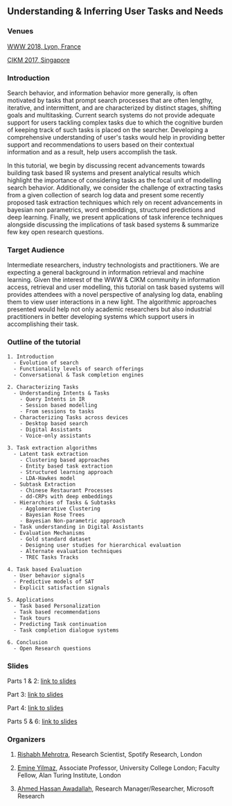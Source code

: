 ## Understanding & Inferring User Tasks and Needs

### Venues
[WWW 2018, Lyon, France](https://www2018.thewebconf.org/program/tutorials-track/tutorial-222/)

[CIKM 2017, Singapore](http://www.cikmconference.org/CIKM2017/tutorialmain.html)

### Introduction
Search behavior, and information behavior more generally, is often motivated by tasks that prompt search processes that are
often lengthy, iterative, and intermittent, and are characterized by distinct stages, shifting goals and multitasking. Current
search systems do not provide adequate support for users tackling complex tasks due to which the cognitive burden of keeping
track of such tasks is placed on the searcher. Developing a comprehensive understanding of user's tasks would help in providing better support and recommendations to users based on their contextual information and as a result, help users accomplish the task.

In this tutorial, we begin by discussing recent advancements towards building task based IR systems and present analytical
results which highlight the importance of considering tasks as the focal unit of modelling search behavior. Additionally, we
consider the challenge of extracting tasks from a given collection of search log data and present some recently proposed task
extraction techniques which rely on recent advancements in bayesian non parametrics, word embeddings, structured predictions
and deep learning. Finally, we present applications of task inference techniques alongside discussing the implications of task
based systems & summarize few key open research questions.


### Target Audience
Intermediate researchers, industry technologists and practitioners. We are expecting a general background in information retrieval and machine learning. Given the interest of the WWW & CIKM community in information access, retrieval and user modelling, this tutorial on task based systems will provides attendees with a novel perspective of analysing log data, enabling them to view user interactions in a new light. The algorithmic approaches presented would help not only academic researchers but also industrial practitioners in better developing systems which support users in accomplishing their task.


### Outline of the tutorial
```
1. Introduction
  - Evolution of search
  - Functionality levels of search offerings
  - Conversational & Task completion engines
  
2. Characterizing Tasks
  - Understanding Intents & Tasks
    - Query Intents in IR
    - Session based modelling
    - From sessions to tasks
  - Characterizing Tasks across devices
    - Desktop based search
    - Digital Assistants
    - Voice-only assistants
  
3. Task extraction algorithms
  - Latent task extraction
    - Clustering based approaches
    - Entity based task extraction
    - Structured learning approach
    - LDA-Hawkes model
  - Subtask Extraction
    - Chinese Restaurant Processes
    - dd-CRPs with deep embeddings
  - Hierarchies of Tasks & Subtasks
    - Agglomerative Clustering
    - Bayesian Rose Trees
    - Bayesian Non-parametric approach
  - Task understanding in Digital Assistants
  - Evaluation Mechanisms
    - Gold standard dataset
    - Designing user studies for hierarchical evaluation
    - Alternate evaluation techniques
    - TREC Tasks Tracks

4. Task based Evaluation
  - User behavior signals
  - Predictive models of SAT
  - Explicit satisfaction signals
  
5. Applications
  - Task based Personalization
  - Task based recommendations
  - Task tours
  - Predicting Task continuation
  - Task completion dialogue systems
  
6. Conclusion
  - Open Research questions
```

### Slides
Parts 1 & 2: [link to slides](https://www.slideshare.net/erishabh/www-2018-tutorial-understanding-user-needs-tasks-parts-1-2)

Part 3: [link to slides](https://www.slideshare.net/erishabh/part-3-www-2018-tutorial-on-understanding-user-needs-tasks)

Part 4: [link to slides](https://www.slideshare.net/erishabh/part-4-www-2018-tutorial-on-understanding-user-needs-tasks)

Parts 5 & 6: [link to slides](https://www.slideshare.net/erishabh/parts-5-6-www-2018-tutorial-on-understanding-user-needs-tasks)

### Organizers
1. [Rishabh Mehrotra](http://www.rishabhmehrotra.com), Research Scientist, Spotify Research, London

2. [Emine Yilmaz](https://sites.google.com/site/emineyilmaz/), Associate Professor, University College London; Faculty Fellow, Alan Turing Institute, London

3. [Ahmed Hassan Awadallah](http://research.microsoft.com/en-us/um/people/hassanam/), Research Manager/Researcher, Microsoft Research


